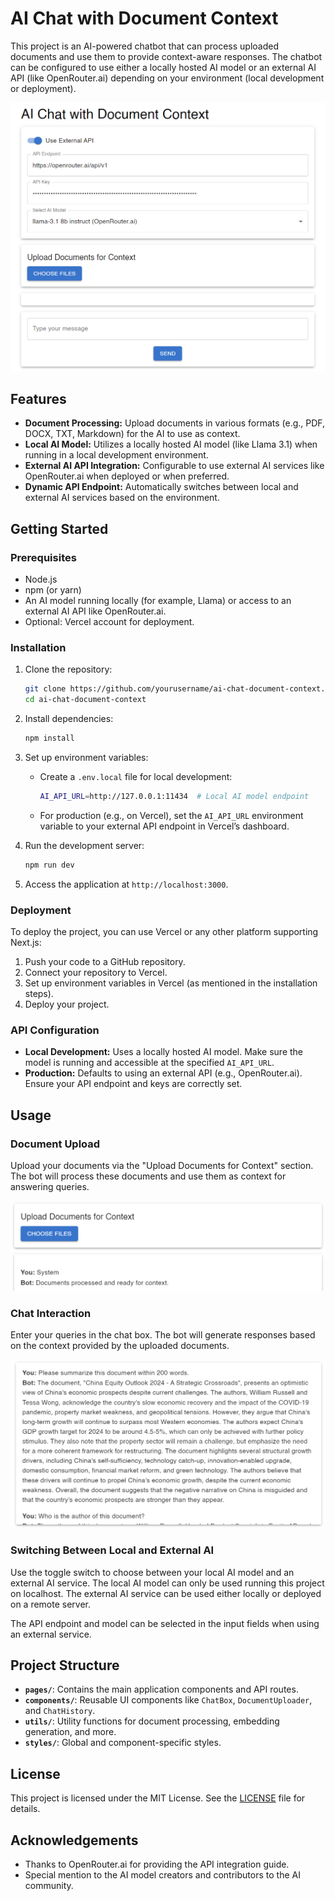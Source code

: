 # AI Chat with Document Context

This project is an AI-powered chatbot that can process uploaded documents and use them to provide context-aware responses. The chatbot can be configured to use either a locally hosted AI model or an external AI API (like OpenRouter.ai) depending on your environment (local development or deployment).

![rag-chatbot-ui](rag-chatbot-ui.png)

## Features

- **Document Processing:** Upload documents in various formats (e.g., PDF, DOCX, TXT, Markdown) for the AI to use as context.
- **Local AI Model:** Utilizes a locally hosted AI model (like Llama 3.1) when running in a local development environment.
- **External AI API Integration:** Configurable to use external AI services like OpenRouter.ai when deployed or when preferred.
- **Dynamic API Endpoint:** Automatically switches between local and external AI services based on the environment.

## Getting Started

### Prerequisites

- Node.js
- npm (or yarn)
- An AI model running locally (for example, Llama) or access to an external AI API like OpenRouter.ai.
- Optional: Vercel account for deployment.

### Installation

1. Clone the repository:

   ```bash
   git clone https://github.com/yourusername/ai-chat-document-context.git
   cd ai-chat-document-context
   ```

2. Install dependencies:

   ```bash
   npm install
   ```

3. Set up environment variables:

   - Create a `.env.local` file for local development:

     ```bash
     AI_API_URL=http://127.0.0.1:11434  # Local AI model endpoint
     ```

   - For production (e.g., on Vercel), set the `AI_API_URL` environment variable to your external API endpoint in Vercel’s dashboard.

4. Run the development server:

   ```bash
   npm run dev
   ```

5. Access the application at `http://localhost:3000`.

### Deployment

To deploy the project, you can use Vercel or any other platform supporting Next.js:

1. Push your code to a GitHub repository.
2. Connect your repository to Vercel.
3. Set up environment variables in Vercel (as mentioned in the installation steps).
4. Deploy your project.

### API Configuration

- **Local Development:** Uses a locally hosted AI model. Make sure the model is running and accessible at the specified `AI_API_URL`.
- **Production:** Defaults to using an external API (e.g., OpenRouter.ai). Ensure your API endpoint and keys are correctly set.

## Usage

### Document Upload

Upload your documents via the "Upload Documents for Context" section. The bot will process these documents and use them as context for answering queries.

![rag-chatbot-upload](rag-chatbot-upload.png)

### Chat Interaction

Enter your queries in the chat box. The bot will generate responses based on the context provided by the uploaded documents.

![rag-chatbot-chat](rag-chatbot-chat.png)

### Switching Between Local and External AI

Use the toggle switch to choose between your local AI model and an external AI service. The local AI model can only be used running this project on localhost. The external AI service can be used either locally or deployed on a remote server.

The API endpoint and model can be selected in the input fields when using an external service.

## Project Structure

- **`pages/`**: Contains the main application components and API routes.
- **`components/`**: Reusable UI components like `ChatBox`, `DocumentUploader`, and `ChatHistory`.
- **`utils/`**: Utility functions for document processing, embedding generation, and more.
- **`styles/`**: Global and component-specific styles.

## License

This project is licensed under the MIT License. See the [LICENSE](LICENSE) file for details.

## Acknowledgements

- Thanks to OpenRouter.ai for providing the API integration guide.
- Special mention to the AI model creators and contributors to the AI community.
